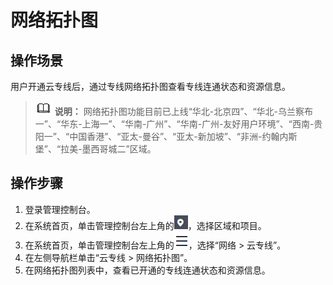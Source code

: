 # 网络拓扑图<a name="dc_04_1100"></a>

## 操作场景<a name="section9798103001610"></a>

用户开通云专线后，通过专线网络拓扑图查看专线连通状态和资源信息。

>![](public_sys-resources/icon-note.gif) **说明：** 
>网络拓扑图功能目前已上线“华北-北京四”、“华北-乌兰察布一”、“华东-上海一”、“华南-广州”、“华南-广州-友好用户环境”、“西南-贵阳一”、“中国香港”、“亚太-曼谷”、“亚太-新加坡”、“非洲-约翰内斯堡”、“拉美-墨西哥城二”区域。

## 操作步骤<a name="section3243339171617"></a>

1.  登录管理控制台。
2.  在系统首页，单击管理控制台左上角的![](figures/zh-cn_image_0000001073553572.png)，选择区域和项目。
3.  在系统首页，单击管理控制台左上角的![](figures/zh-cn_image_0000001073745486.png)，选择“网络 \> 云专线”。
4.  在左侧导航栏单击“云专线 \> 网络拓扑图”。
5.  在网络拓扑图列表中，查看已开通的专线连通状态和资源信息。

